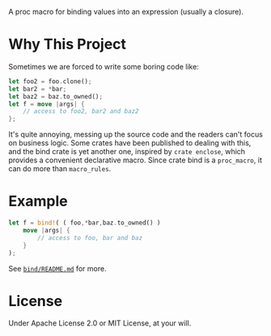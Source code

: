 A proc macro for binding values into an expression (usually a closure).

# Why This Project
                                                                             
Sometimes we are forced to write some boring code like:
                                                                             
```rust
let foo2 = foo.clone();
let bar2 = *bar;
let baz2 = baz.to_owned();
let f = move |args| {
    // access to foo2, bar2 and baz2
};
```
                                                                             
It's quite annoying, messing up the source code and the readers can't focus
on business logic. Some crates have been published to dealing with this,
and the bind crate is yet another one, inspired by `crate enclose`, which
provides a convenient declarative macro. Since crate bind is a `proc_macro`,
it can do more than `macro_rules`.
                                                                             
# Example
                                                                             
```rust
let f = bind!( ( foo,*bar,baz.to_owned() )
    move |args| {
        // access to foo, bar and baz
    }
);
```

See [`bind/README.md`](bind/README.md) for more.

# License

Under Apache License 2.0 or MIT License, at your will.
